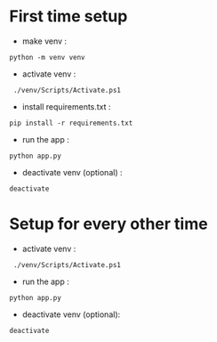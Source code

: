# First time setup
- make venv :
```
python -m venv venv
```

- activate venv :
```
 ./venv/Scripts/Activate.ps1
```

- install requirements.txt :
```
pip install -r requirements.txt 
```

- run the app :
```
python app.py
```

- deactivate venv (optional) :
```
deactivate
```

# Setup for every other time

- activate venv :
```
 ./venv/Scripts/Activate.ps1
```

- run the app :
```
python app.py
```

- deactivate venv (optional):
```
deactivate
```